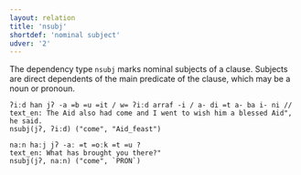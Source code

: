 ```yaml
---
layout: relation
title: 'nsubj'
shortdef: 'nominal subject'
udver: '2'
---
```


The dependency type `nsubj` marks nominal subjects of a clause.
Subjects are direct dependents of the main predicate of the clause, which may be a noun or pronoun.

~~~ sdparse
ʔiːd han jʔ -a =b =u =it / w= ʔiːd arraf -i / a- di =t a- ba i- ni //
text_en: The Aid also had come and I went to wish him a blessed Aid", he said.
nsubj(jʔ, ʔiːd) ("come", "Aid_feast")
~~~

~~~ sdparse
naːn haːj jʔ -aː =t =oːk =t =u ?
text_en: What has brought you there?"
nsubj(jʔ, naːn) ("come", `PRON`)
~~~

<!-- Interlanguage links updated Pá kvě 14 11:09:12 CEST 2021 -->
